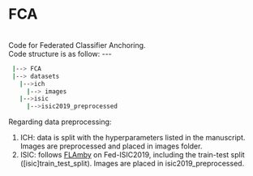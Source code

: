 # FCA
<br>
Code for Federated Classifier Anchoring. 
<br>
Code structure is as follow:
---

```bash
 |--> FCA
 |--> datasets
   |-->ich
     |--> images
   |-->isic
     |-->isic2019_preprocessed
```

Regarding data preprocessing:
1) ICH: data is split with the hyperparameters listed in the manuscript. Images are preprocessed and placed in images folder. 
2) ISIC: follows <a href="https://github.com/owkin/FLamby">FLAmby</a> on Fed-ISIC2019, including the train-test split ([isic]train_test_split). Images are placed in isic2019_preprocessed.
